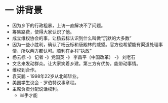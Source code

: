 # 一 讲背景
- 因为乡下的行政粗暴，上访一直解决不了问题。
- 筹集路费，使得大家认识了他。
- 成立维权协会的事，让杨云标认识到什么叫做“沉默的大多数”
- 因为一些小胜利，确认了杨云标和唐殿林的威望。官方也希望能有渠道处理事情，所以两方都认可。顺利在乡村“执政”
- 杨云标 -》 记者 -》党国英 -》 李昌平（中国改革） -》 刘老石
- 文艺来发动群众。让大家笑着乡建。第三方有优势，能带动事情。
- 维权到合作。
- 袁天鹏 - 1998年22岁从北邮毕业。
- 美国学生议会 - 罗伯特议事章程。
- 主席负责分配说话权利。
	- 举手才能